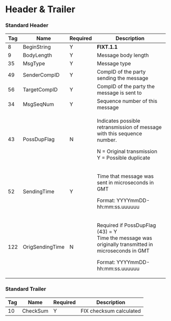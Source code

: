# Header & Trailer

### Standard Header

| Tag | Name            | Required | Description                                                                                                                                          |
| --- | --------------- | -------- | ---------------------------------------------------------------------------------------------------------------------------------------------------- |
| 8   | BeginString     | Y        | **FIXT.1.1**                                                                                                                                         |
| 9   | BodyLength      | Y        | Message body length                                                                                                                                  |
| 35  | MsgType         | Y        | Message type                                                                                                                                         |
| 49  | SenderCompID    | Y        | CompID of the party sending the message                                                                                                              |
| 56  | TargetCompID    | Y        | CompID of the party the message is sent to                                                                                                           |
| 34  | MsgSeqNum       | Y        | Sequence number of this message                                                                                                                      |
| 43  | PossDupFlag     | N        | <p>Indicates possible retransmission of message with this sequence number.</p><p>N = Original transmission<br>Y = Possible duplicate</p>             |
| 52  | SendingTime     | Y        | <p>Time that message was sent in microseconds in GMT</p><p>Format: YYYYmmDD-hh:mm:ss.uuuuuu</p>                                                      |
| 122 | OrigSendingTime | N        | <p>Required if PossDupFlag (43) = Y<br>Time the message was originally transmitted in microseconds in GMT</p><p>Format: YYYYmmDD-hh:mm:ss.uuuuuu</p> |

### Standard Trailer

| Tag | Name     | Required | Description             |
| --- | -------- | -------- | ----------------------- |
| 10  | CheckSum | Y        | FIX checksum calculated |
